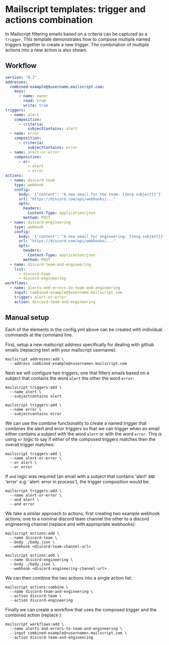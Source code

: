 # Mailscript templates: trigger and actions combination

In Mailscript filtering emails based on a criteria can be captured as a `trigger`. This template demonstrates how to compose multiple named triggers together to create a new trigger. The combination of multiple actions into a new action is also shown.

## Workflow

```yml
version: "0.2"
addresses:
  combined-example@$username.mailscript.com:
    keys:
      - name: owner
        read: true
        write: true
triggers:
  - name: alert
    composition:
      - criteria:
          subjectContains: alert
  - name: error
    composition:
      - criteria:
          subjectContains: error
  - name: alert-or-error
    composition:
      - or:
          - alert
          - error
actions:
  - name: discord-team
    type: webhook
    config:
      body: '{"content": "A new email for the team: {{msg.subject}}"}'
      url: "https://discord.com/api/webhooks/..."
      opts:
        headers:
          Content-Type: application/json
        method: POST
  - name: discord-engineering
    type: webhook
    config:
      body: '{"content": "A new email for engineering: {{msg.subject}}"}'
      url: "https://discord.com/api/webhooks/..."
      opts:
        headers:
          Content-Type: application/json
        method: POST
  - name: discord-team-and-engineering
    list:
      - discord-team
      - discord-engineering
workflows:
  - name: alerts-and-errors-to-team-and-engineering
    input: combined-example@$username.mailscript.com
    trigger: alert-or-error
    action: discord-team-and-engineering
```

## Manual setup

Each of the elements in the config.yml above can be created with individual commands at the command line.

First, setup a new mailscript address specifically for dealing with github emails (replacing <username> text with your mailscript username):

```shell
mailscript addresses:add \
  --address combined-example@<username>.mailscript.com
```

Next we will configure two triggers, one that filters emails based on a subject that contains the word `alert` the other the word `error`:

```shell
mailscript triggers:add \
  --name alert \
  --subjectcontains alert

mailscript triggers:add \
  --name error \
  --subjectcontains error
```

We can use the combine functionality to create a named trigger that combines the alert and error triggers so that we can trigger when an email either contains a subject with the word `alert` or with the word `error`. This is using `or` logic to say if either of the composed triggers matches then the overall trigger matches:

```shell
mailscript triggers:add \
  --name alert-or-error \
  --or alert \
  --or error
```

If `and` logic was required (an email with a subject that contains 'alert' `AND` 'error' e.g. 'alert: error in process'), the trigger composition would be:

```shell
mailscript triggers:add \
  --name alert-or-error \
  --and alert \
  --and error
```

We take a similar approach to actions, first creating two example webhook actions, one to a nominal discord team channel the other to a discord engineering channel (replace <discord-team-channel-url> and <discord-engineering-channel-url> with appropriate webhooks):

```shell
mailscript actions:add \
  --name discord-team \
  --body ./body.json \
  --webhook <discord-team-channel-url>

mailscript actions:add \
  --name discord-engineering \
  --body ./body.json \
  --webhook <discord-engineering-channel-url>
```

We can then combine the two actions into a single action list:

```shell
mailscript actions:combine \
  --name discord-team-and-engineering \
  --action discord-team \
  --action discord-engineering
```

Finally we can create a workflow that uses the composed trigger and the combined action (replace <username>):

```shell
mailscript workflows:add \
  --name alerts-and-errors-to-team-and-engineering \
  --input combined-example@<username>.mailscript.com \
  --action discord-team-and-engineering
```
